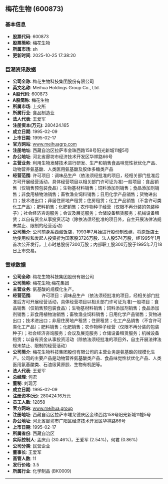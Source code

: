 ## 梅花生物 (600873)

### 基本信息

- **股票代码**: 600873
- **股票简称**: 梅花生物
- **所属市场**: sh
- **更新时间**: 2025-10-25 17:38:20

### 巨潮资讯数据

- **公司全称**: 梅花生物科技集团股份有限公司
- **英文名称**: Meihua Holdings Group Co., Ltd.
- **A股代码**: 600873
- **A股简称**: 梅花生物
- **所属市场**: 上交所
- **所属行业**: 食品制造业
- **法人代表**: 王爱军
- **注册资本(万元)**: 280424.165
- **成立日期**: 1995-02-09
- **上市日期**: 1995-02-17
- **官方网站**: www.meihuagrp.com
- **注册地址**: 西藏自治区拉萨市金珠西路158号阳光新城11幢5号
- **办公地址**: 河北省廊坊市经济技术开发区华祥路66号
- **主营业务**: 利用生物发酵技术进行研发、生产和销售食品味觉性状优化产品、动物营养氨基酸、人类医用氨基酸及胶体多糖类产品
- **经营范围**: 许可项目：调味品生产（依法须经批准的项目，经相关部门批准后方可开展经营活动，具体经营项目以相关部门许可证为准)一般项目：食品销售（仅销售预包装食品）；生物基材料销售；饲料添加剂销售；食品添加剂销售；非食用植物油销售；畜牧渔业饲料销售；日用化学产品销售；货物进出口；技术进出口；非居住房地产租赁；住房租赁；化工产品销售（不含许可类化工产品）；肥料销售；化肥销售；农作物种子经营（仅限不再分装的包装种子）；社会经济咨询服务；会议及展览服务；仓储设备租赁服务；机械设备租赁；以自有资金从事投资活动（除依法须经批准的项目外，自主开展法律法规未禁止、限制的经营活动）
- **公司简介**: 公司前身系西藏饭店，1993年7月始进行股份制改组，将原饭店土地使用权和发起人投资折为国家股3726万股、法人股574万股，经1995年1月首次公开发行，上市时总股份7300万股；内部职工股300万股于1995年7月18日上市交易。

### 雪球数据

- **公司全称**: 梅花生物科技集团股份有限公司
- **公司简称**: 梅花生物;梅花集团
- **主营业务**: 氨基酸的规模化生产。
- **经营范围**: 　　许可项目：调味品生产（依法须经批准的项目，经相关部门批准后方可开展经营活动，具体经营项目以相关部门许可证为准)一般项目：食品销售（仅销售预包装食品）；生物基材料销售；饲料添加剂销售；食品添加剂销售；非食用植物油销售；畜牧渔业饲料销售；日用化学产品销售；货物进出口；技术进出口；非居住房地产租赁；住房租赁；化工产品销售（不含许可类化工产品）；肥料销售；化肥销售；农作物种子经营（仅限不再分装的包装种子）；社会经济咨询服务；会议及展览服务；仓储设备租赁服务；机械设备租赁；以自有资金从事投资活动（除依法须经批准的项目外，自主开展法律法规未禁止、限制的经营活动）
- **公司简介**: 梅花生物科技集团股份有限公司的主营业务是氨基酸的规模化生产。公司的主要产品是动物营养氨基酸类产品、食品味觉性状优化产品、人类医用氨基酸类、石油级黄原胶、生物有机肥等。
- **法人代表**: 王爱军
- **总经理**: 何君
- **董秘**: 刘现芳
- **成立日期**: 1995-02-09
- **注册资本(元)**: 280424.16万元
- **员工人数**: 12858
- **官方网站**: www.meihua.group
- **注册地址**: 西藏自治区拉萨市堆龙德庆区金珠西路158号阳光新城11幢5号
- **办公地址**: 河北省廊坊市广阳区经济技术开发区华祥路66号
- **上市日期**: 1995-02-17
- **所属省份**: 西藏自治区
- **实际控制人**: 孟庆山 (30.46%)，王爱军 (2.54%)，何君 (0.86%)
- **公司分类**: 民营企业
- **董事长**: 王爱军
- **高管人数**: 11
- **发行价格**: 3.5
- **所属行业**: 化学制品 (BK0009)

---